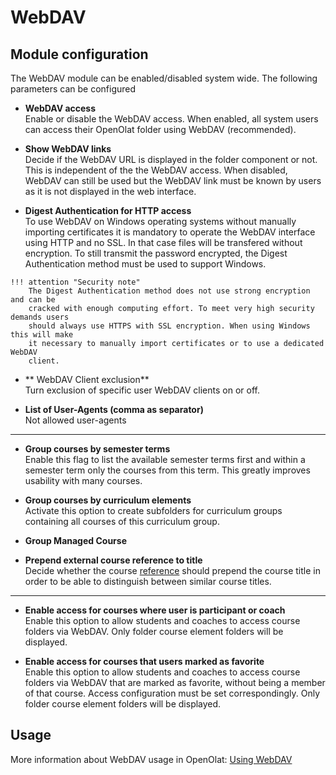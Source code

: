 # WebDAV

## Module configuration

The WebDAV module can be enabled/disabled system wide. The following
parameters can be configured

  *  **WebDAV access**  
	Enable or disable the WebDAV access. When enabled, all system users can access
	their OpenOlat folder using WebDAV (recommended).

  *  **Show WebDAV links**  
	Decide if the WebDAV URL is displayed in the folder component or not. This is
	independent of the the WebDAV access. When disabled, WebDAV can still be used
	but the WebDAV link must be known by users as it is not displayed in the web
	interface.

  *  **Digest Authentication for HTTP access**  
	To use WebDAV on Windows operating systems without manually importing
	certificates it is mandatory to operate the WebDAV interface using HTTP and no
	SSL. In that case files will be transfered without encryption. To still
	transmit the password encrypted, the Digest Authentication method must be used
	to support Windows.
	
	!!! attention "Security note"
		The Digest Authentication method does not use strong encryption and can be
		cracked with enough computing effort. To meet very high security demands users
		should always use HTTPS with SSL encryption. When using Windows this will make
		it necessary to manually import certificates or to use a dedicated WebDAV
		client.

  * ** WebDAV Client exclusion**  
	Turn exclusion of specific user WebDAV clients on or off. 

  * **List of User-Agents (comma as separator)**  
	Not allowed user-agents
	
* * *

  *  **Group courses by semester terms**  
	Enable this flag to list the available semester terms first and within a
	semester term only the courses from this term. This greatly improves usability
	with many courses.

  *  **Group courses by curriculum elements**  
	Activate this option to create subfolders for curriculum groups containing all
	courses of this curriculum group.

  *  **Group Managed Course**
  *  **Prepend external course reference to title**  
	Decide whether the course [reference](../../manual_user/learningresources/Set_up_info_page.md) should prepend
	the course title in order to be able to distinguish between similar course
	titles.  

* * *

  * **Enable access for courses where user is participant or coach**  
	Enable this option to allow students and coaches to access course folders via
	WebDAV. Only folder course element folders will be displayed.

  *  **Enable access for courses that users marked as favorite**  
	Enable this option to allow students and coaches to access course folders via
	WebDAV that are marked as favorite, without being a member of that course.
	Access configuration must be set correspondingly. Only folder course element
	folders will be displayed.

## Usage

More information about WebDAV usage in OpenOlat: [Using WebDAV](../../manual_user/basic_concepts/Using_WebDAV.md)

